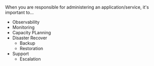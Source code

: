 When you are responsible for administering an application/service, it's important to... 

- Observability
- Monitoring
- Capacity PLanning
- Disaster Recover
  - Backup
  - Restoration
- Support
  - Escalation